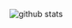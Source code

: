 ![github stats](https://github-readme-stats.vercel.app/api?username=Kuma-junk&count_private=true&show_icons=true&theme=dark)
